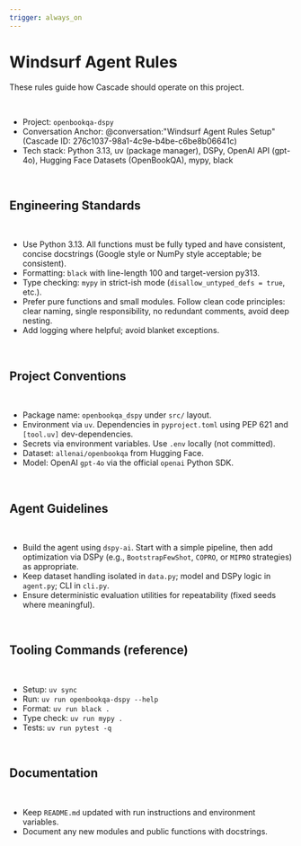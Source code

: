 ```yaml
---
trigger: always_on
---
```


# Windsurf Agent Rules

These rules guide how Cascade should operate on this project.

 

- Project: `openbookqa-dspy`
- Conversation Anchor: @conversation:"Windsurf Agent Rules Setup" (Cascade ID: 276c1037-98a1-4c9e-b4be-c6be8b06641c)
- Tech stack: Python 3.13, uv (package manager), DSPy, OpenAI API (gpt-4o), Hugging Face Datasets (OpenBookQA), mypy, black

 

## Engineering Standards

 

- Use Python 3.13. All functions must be fully typed and have consistent, concise docstrings (Google style or NumPy style acceptable; be consistent).
- Formatting: `black` with line-length 100 and target-version py313.
- Type checking: `mypy` in strict-ish mode (`disallow_untyped_defs = true`, etc.).
- Prefer pure functions and small modules. Follow clean code principles: clear naming, single responsibility, no redundant comments, avoid deep nesting.
- Add logging where helpful; avoid blanket exceptions.

 

## Project Conventions

 

- Package name: `openbookqa_dspy` under `src/` layout.
- Environment via `uv`. Dependencies in `pyproject.toml` using PEP 621 and `[tool.uv]` dev-dependencies.
- Secrets via environment variables. Use `.env` locally (not committed).
- Dataset: `allenai/openbookqa` from Hugging Face.
- Model: OpenAI `gpt-4o` via the official `openai` Python SDK.

 

## Agent Guidelines

 

- Build the agent using `dspy-ai`. Start with a simple pipeline, then add optimization via DSPy (e.g., `BootstrapFewShot`, `COPRO`, or `MIPRO` strategies) as appropriate.
- Keep dataset handling isolated in `data.py`; model and DSPy logic in `agent.py`; CLI in `cli.py`.
- Ensure deterministic evaluation utilities for repeatability (fixed seeds where meaningful).

 

## Tooling Commands (reference)

 

- Setup: `uv sync`
- Run: `uv run openbookqa-dspy --help`
- Format: `uv run black .`
- Type check: `uv run mypy .`
- Tests: `uv run pytest -q`

 

## Documentation

 

- Keep `README.md` updated with run instructions and environment variables.
- Document any new modules and public functions with docstrings.
